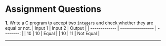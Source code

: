 # Assignment Questions

**1.** Write a C program to accept two `integers` and check whether they are equal or not.
| Input 1        | Input 2           | Output    |
| -------------  | ----------------- | -------- :|
| 10             | 10                | Equal     |
| 10             | 11                | Not Equal |

---
